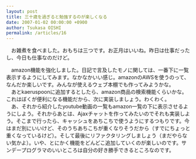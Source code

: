 ```yaml
---
layout: post
title: 三十歳を過ぎると勉強するのが楽しくなる
date: 2007-01-02 00:00:00 +0900
author: Tsukasa OISHI
permalink: /articles/16
---
```



　お雑煮を食べました。おもちは三つです。お正月はいいね。昨日は仕事だったし、今日も仕事なのだけど。  

　amazon機能を強化しました。日記で言及したモノに関しては、一番下に一覧表示するようにしてみます。なかなかいい感じ。amazonのAWSを使うのって、なんだか楽しいです。みんなが使えるウェブ本棚でも作ってみようかな。  
　あとkaeruspoonに追加するとしたら、amazon商品の検索機能くらいかな。これはぼくが便利になる機能だから、次に実装しましょう。わくわく。  
　あ、それから紹介したyoutube動画の一覧もamazon一覧の下に表示させるようにしよう。それからあとは、Ajaxチャットを作ってみたいのでそれも実装しよう。そこまで行ったら、キャッシュをあちこちで使うようにするつもりです。今はまだ別にいいけど、そのうちあちこちが重くなりそうだから（すでにちょっと重くなっているけど）。そして最後にリファクタリングしましょう（まだやらない気かよ）。いや、とにかく機能をどんどこ追加していくのが楽しいのです。サンデープログラマのいいところは自分の好き勝手できるところなのです。  

